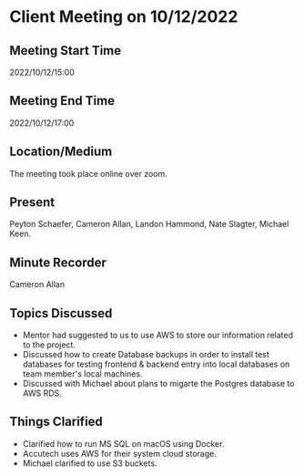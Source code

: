 # Client Meeting on 10/12/2022

## Meeting Start Time

2022/10/12/15:00

## Meeting End Time

2022/10/12/17:00

## Location/Medium

The meeting took place online over zoom.

## Present

Peyton Schaefer, Cameron Allan, Landon Hammond, Nate Slagter, Michael Keen.

## Minute Recorder

Cameron Allan

## Topics Discussed
- Mentor had suggested to us to use AWS to store our information related to the project.
- Discussed how to create Database backups in order to install test databases for testing frontend & backend entry into local databases on team member's local machines.
- Discussed with Michael about plans to migarte the Postgres database to AWS RDS.

## Things Clarified
- Clarified how to run MS SQL on macOS using Docker.
- Accutech uses AWS for their system cloud storage.
- Michael clarified to use S3 buckets.
